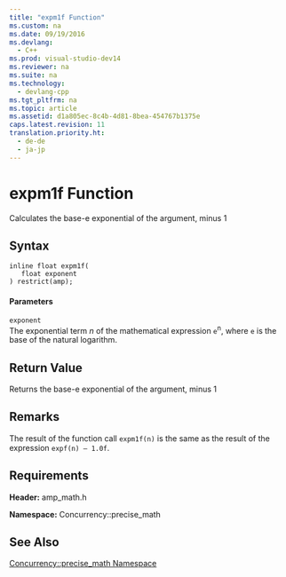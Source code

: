 ```yaml
---
title: "expm1f Function"
ms.custom: na
ms.date: 09/19/2016
ms.devlang: 
  - C++
ms.prod: visual-studio-dev14
ms.reviewer: na
ms.suite: na
ms.technology: 
  - devlang-cpp
ms.tgt_pltfrm: na
ms.topic: article
ms.assetid: d1a805ec-8c4b-4d81-8bea-454767b1375e
caps.latest.revision: 11
translation.priority.ht: 
  - de-de
  - ja-jp
---
```

# expm1f Function
Calculates the base-e exponential of the argument, minus 1  
  
## Syntax  
  
```  
inline float expm1f(  
   float exponent  
) restrict(amp);  
```  
  
#### Parameters  
 `exponent`  
 The exponential term *n* of the mathematical expression `e`<sup>n</sup>, where `e` is the base of the natural logarithm.  
  
## Return Value  
 Returns the base-e exponential of the argument, minus 1  
  
## Remarks  
 The result of the function call `expm1f(n)` is the same as the result of the expression `expf(n) – 1.0f`.  
  
## Requirements  
 **Header:** amp_math.h  
  
 **Namespace:** Concurrency::precise_math  
  
## See Also  
 [Concurrency::precise_math Namespace](../vs140/Concurrency--precise_math-Namespace.md)